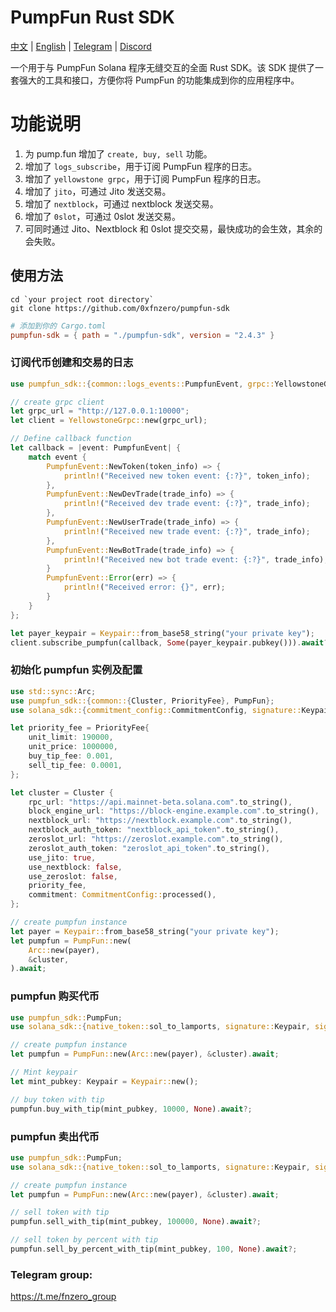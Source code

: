 # PumpFun Rust SDK

[中文](https://github.com/0xfnzero/pumpfun-sdk/blob/main/README_CN.md) | [English](https://github.com/0xfnzero/pumpfun-sdk/blob/main/README.md) | [Telegram](https://t.me/fnzero_group) | [Discord](https://discord.gg/ckf5UHxz)

一个用于与 PumpFun Solana 程序无缝交互的全面 Rust SDK。该 SDK 提供了一套强大的工具和接口，方便你将 PumpFun 的功能集成到你的应用程序中。


# 功能说明
1. 为 pump.fun 增加了 `create, buy, sell` 功能。
2. 增加了 `logs_subscribe`，用于订阅 PumpFun 程序的日志。
3. 增加了 `yellowstone grpc`，用于订阅 PumpFun 程序的日志。
4. 增加了 `jito`，可通过 Jito 发送交易。
5. 增加了 `nextblock`，可通过 nextblock 发送交易。
6. 增加了 `0slot`，可通过 0slot 发送交易。
7. 可同时通过 Jito、Nextblock 和 0slot 提交交易，最快成功的会生效，其余的会失败。

## 使用方法
```shell
cd `your project root directory`
git clone https://github.com/0xfnzero/pumpfun-sdk
```

```toml
# 添加到你的 Cargo.toml
pumpfun-sdk = { path = "./pumpfun-sdk", version = "2.4.3" }
```

### 订阅代币创建和交易的日志
```rust
use pumpfun_sdk::{common::logs_events::PumpfunEvent, grpc::YellowstoneGrpc};

// create grpc client
let grpc_url = "http://127.0.0.1:10000";
let client = YellowstoneGrpc::new(grpc_url);

// Define callback function
let callback = |event: PumpfunEvent| {
    match event {
        PumpfunEvent::NewToken(token_info) => {
            println!("Received new token event: {:?}", token_info);
        },
        PumpfunEvent::NewDevTrade(trade_info) => {
            println!("Received dev trade event: {:?}", trade_info);
        },
        PumpfunEvent::NewUserTrade(trade_info) => {
            println!("Received new trade event: {:?}", trade_info);
        },
        PumpfunEvent::NewBotTrade(trade_info) => {
            println!("Received new bot trade event: {:?}", trade_info);
        }
        PumpfunEvent::Error(err) => {
            println!("Received error: {}", err);
        }
    }
};

let payer_keypair = Keypair::from_base58_string("your private key");
client.subscribe_pumpfun(callback, Some(payer_keypair.pubkey())).await?;
```

### 初始化 pumpfun 实例及配置
```rust
use std::sync::Arc;
use pumpfun_sdk::{common::{Cluster, PriorityFee}, PumpFun};
use solana_sdk::{commitment_config::CommitmentConfig, signature::Keypair, signer::Signer};

let priority_fee = PriorityFee{
    unit_limit: 190000,
    unit_price: 1000000,
    buy_tip_fee: 0.001,
    sell_tip_fee: 0.0001,
};

let cluster = Cluster {
    rpc_url: "https://api.mainnet-beta.solana.com".to_string(),
    block_engine_url: "https://block-engine.example.com".to_string(),
    nextblock_url: "https://nextblock.example.com".to_string(),
    nextblock_auth_token: "nextblock_api_token".to_string(),
    zeroslot_url: "https://zeroslot.example.com".to_string(),
    zeroslot_auth_token: "zeroslot_api_token".to_string(),
    use_jito: true,
    use_nextblock: false,
    use_zeroslot: false,
    priority_fee,
    commitment: CommitmentConfig::processed(),
};

// create pumpfun instance
let payer = Keypair::from_base58_string("your private key");
let pumpfun = PumpFun::new(
    Arc::new(payer), 
    &cluster,
).await;
```

### pumpfun 购买代币
```rust
use pumpfun_sdk::PumpFun;
use solana_sdk::{native_token::sol_to_lamports, signature::Keypair, signer::Signer};

// create pumpfun instance
let pumpfun = PumpFun::new(Arc::new(payer), &cluster).await;

// Mint keypair
let mint_pubkey: Keypair = Keypair::new();

// buy token with tip
pumpfun.buy_with_tip(mint_pubkey, 10000, None).await?;

```

### pumpfun 卖出代币
```rust
use pumpfun_sdk::PumpFun;
use solana_sdk::{native_token::sol_to_lamports, signature::Keypair, signer::Signer};

// create pumpfun instance
let pumpfun = PumpFun::new(Arc::new(payer), &cluster).await;

// sell token with tip
pumpfun.sell_with_tip(mint_pubkey, 100000, None).await?;

// sell token by percent with tip
pumpfun.sell_by_percent_with_tip(mint_pubkey, 100, None).await?;

```

### Telegram group:
https://t.me/fnzero_group
